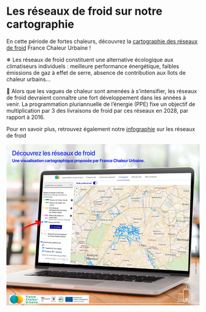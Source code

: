 # Les réseaux de froid sur notre cartographie

En cette période de fortes chaleurs, découvrez la [cartographie des réseaux de froid](https://france-chaleur-urbaine.beta.gouv.fr/carte) France Chaleur Urbaine !

❄ Les réseaux de froid constituent une alternative écologique aux climatiseurs individuels : meilleure performance énergétique, faibles émissions de gaz à effet de serre, absence de contribution aux îlots de chaleur urbains...

🎯 Alors que les vagues de chaleur sont amenées à s'intensifier, les réseaux de froid devraient connaître une fort développement dans les années à venir. La programmation pluriannuelle de l’énergie (PPE) fixe un objectif de multiplication par 3 des livraisons de froid par ces réseaux en 2028, par rapport à 2016.

Pour en savoir plus, retrouvez également notre [infographie](https://france-chaleur-urbaine.beta.gouv.fr/img/FCU\_Infographie\_Froid.jpg) sur les réseaux de froid

![](.gitbook/assets/froid-art.jpg)
